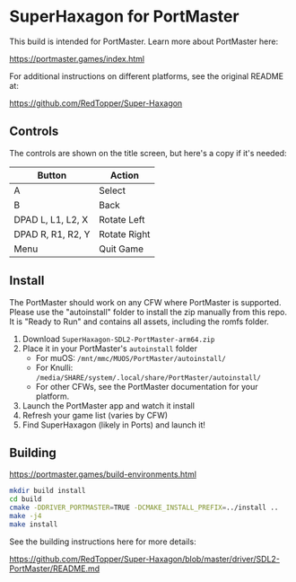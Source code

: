 # SuperHaxagon for PortMaster

This build is intended for PortMaster. Learn more about PortMaster here:

https://portmaster.games/index.html

For additional instructions on different platforms, see the original README at:

https://github.com/RedTopper/Super-Haxagon

## Controls

The controls are shown on the title screen, but here's a copy if it's needed:

| Button            | Action       |
|-------------------|--------------| 
| A                 | Select       |
| B                 | Back         |
| DPAD L, L1, L2, X | Rotate Left  |
| DPAD R, R1, R2, Y | Rotate Right |
| Menu              | Quit Game    |

## Install

The PortMaster should work on any CFW where PortMaster is supported. Please use the "autoinstall"
folder to install the zip manually from this repo. It is "Ready to Run" and contains all assets,
including the romfs folder.

1. Download `SuperHaxagon-SDL2-PortMaster-arm64.zip`
2. Place it in your PortMaster's `autoinstall` folder
    * For muOS: `/mnt/mmc/MUOS/PortMaster/autoinstall/`
    * For Knulli: `/media/SHARE/system/.local/share/PortMaster/autoinstall/`
    * For other CFWs, see the PortMaster documentation for your platform.
3. Launch the PortMaster app and watch it install
4. Refresh your game list (varies by CFW)
5. Find SuperHaxagon (likely in Ports) and launch it!

## Building

https://portmaster.games/build-environments.html

```bash
mkdir build install
cd build
cmake -DDRIVER_PORTMASTER=TRUE -DCMAKE_INSTALL_PREFIX=../install ..
make -j4
make install
```

See the building instructions here for more details:

https://github.com/RedTopper/Super-Haxagon/blob/master/driver/SDL2-PortMaster/README.md

